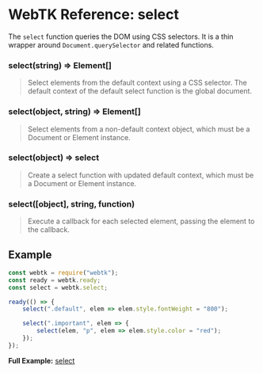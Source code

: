 WebTK Reference: select
=======================
The `select` function queries the DOM using CSS selectors.  It is a thin wrapper
around `Document.querySelector` and related functions.

### select(string) => Element[]
> Select elements from the default context using a CSS selector.  The default
> context of the default select function is the global document.

### select(object, string) => Element[]
> Select elements from a non-default context object, which must be a Document or
> Element instance.

### select(object) => select
> Create a select function with updated default context, which must be a
> Document or Element instance.

### select([object], string, function)
> Execute a callback for each selected element, passing the element to the
> callback.

Example
-------
```js
const webtk = require("webtk");
const ready = webtk.ready;
const select = webtk.select;

ready(() => {
    select(".default", elem => elem.style.fontWeight = "800");

    select(".important", elem => {
        select(elem, "p", elem => elem.style.color = "red");
    });
});
```

**Full Example:** [select](../src/test/select.html)
